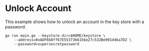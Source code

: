 # Unlock Account

This example shows how to unlock an account in the key store with a password.

```
go run main.go --keystore-dir=$HOME/keystore \
    --address=0xADF6b8ff67E5537366156e27c532Be90144ba7D2 \
    --password=supersecretpassword
```